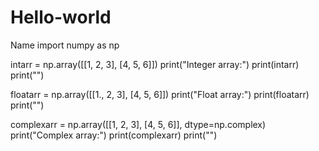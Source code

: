 # Hello-world
Name
import numpy as np

intarr = np.array([[1, 2, 3], [4, 5, 6]])
print("Integer array:")
print(intarr)
print("")

floatarr = np.array([[1., 2, 3], [4, 5, 6]])
print("Float array:")
print(floatarr)
print("")

complexarr = np.array([[1, 2, 3], [4, 5, 6]], dtype=np.complex)
print("Complex array:")
print(complexarr)
print("")
